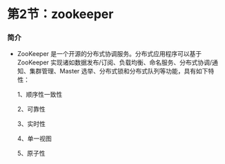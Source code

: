# 第2节：zookeeper



### 简介

+ ZooKeeper 是一个开源的分布式协调服务。分布式应用程序可以基于 ZooKeeper 实现诸如数据发布/订阅、负载均衡、命名服务、分布式协调/通知、集群管理、Master 选举、分布式锁和分布式队列等功能，具有如下特性：

  1、顺序性一致性

  2、可靠性

  3、实时性

  4、单一视图

  5、原子性

  